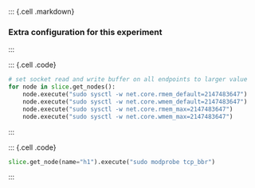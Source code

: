 ::: {.cell .markdown}
### Extra configuration for this experiment
:::

::: {.cell .code}
```python
# set socket read and write buffer on all endpoints to larger value
for node in slice.get_nodes():
    node.execute("sudo sysctl -w net.core.rmem_default=2147483647")
    node.execute("sudo sysctl -w net.core.wmem_default=2147483647")
    node.execute("sudo sysctl -w net.core.rmem_max=2147483647")
    node.execute("sudo sysctl -w net.core.wmem_max=2147483647")
```
:::


::: {.cell .code}
```python
slice.get_node(name="h1").execute("sudo modprobe tcp_bbr")
```
:::

